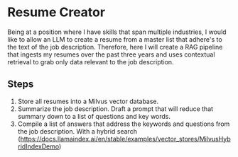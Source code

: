 # Resume Creator
Being at a position where I have skills that span multiple industries, I would like to allow an LLM to create a resume from a master list that adhere's to the text of the job description. Therefore, here I will create a RAG pipeline that ingests my resumes over the past three years and uses contextual retrieval to grab only data relevant to the job description.

## Steps
1. Store all resumes into a Milvus vector database.
2. Summarize the job description. Draft a prompt that will reduce that summary down to a list of questions and key words.
3. Compile a list of answers that address the keywords and questions from the job description. With a hybrid search (https://docs.llamaindex.ai/en/stable/examples/vector_stores/MilvusHybridIndexDemo)